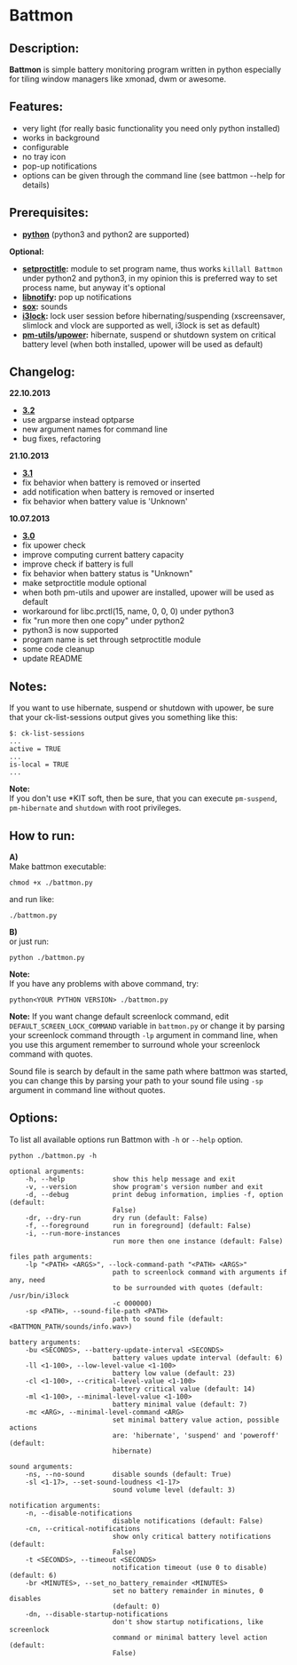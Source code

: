 # Battmon

## Description:
**Battmon** is simple battery monitoring program written in python especially for tiling window managers like xmonad, dwm or awesome.

## Features:
* very light (for really basic functionality you need only python installed)
* works in background
* configurable
* no tray icon
* pop-up notifications
* options can be given through the command line (see battmon --help for details)

## Prerequisites:
* **[python](http://python.org/download/)** (python3 and python2 are supported)

**Optional:** 
* **[setproctitle](https://code.google.com/p/py-setproctitle/):** module to set program name, thus works `killall Battmon` under python2 and python3, 
in my opinion this is preferred way to set process name, but anyway it's optional  
* **[libnotify](https://developer.gnome.org/libnotify/):** pop up notifications
* **[sox](http://sox.sourceforge.net/):** sounds
* **[i3lock](http://i3wm.org/i3lock/):** lock user session before hibernating/suspending (xscreensaver, slimlock and vlock are supported as well, i3lock is set as default)
* **[pm-utils](http://pm-utils.freedesktop.org/wiki/)/[upower](http://upower.freedesktop.org/):** hibernate, suspend or shutdown system on critical battery level (when both installed, upower will be used as default)

## Changelog:
**22.10.2013**
* **[3.2](https://github.com/nictki/Battmon/releases/3.2)**
* use argparse instead optparse
* new argument names for command line
* bug fixes, refactoring

**21.10.2013**
* **[3.1](https://github.com/nictki/Battmon/releases/3.1)**
* fix behavior when battery is removed or inserted
* add notification when battery is removed or inserted
* fix behavior when battery value is 'Unknown'

**10.07.2013**
* **[3.0](https://github.com/nictki/Battmon/releases/3.0)**
* fix upower check
* improve computing current battery capacity 
* improve check if battery is full
* fix behavior when battery status is "Unknown"
* make setproctitle module optional
* when both pm-utils and upower are installed, upower will be used as default
* workaround for libc.prctl(15, name, 0, 0, 0) under python3
* fix "run more then one copy" under python2
* python3 is now supported 
* program name is set through setproctitle module
* some code cleanup
* update README

## Notes:
If you want to use hibernate, suspend or shutdown with upower, be sure that your ck-list-sessions output gives you something like this:
 
	$: ck-list-sessions
   	...
   	active = TRUE
   	...
   	is-local = TRUE
   	...

**Note:**  
If you don't use *KIT soft, then be sure, that you can execute `pm-suspend`, `pm-hibernate` and `shutdown` with root privileges. 

## How to run:
**A)**  
Make battmon executable:
	
	chmod +x ./battmon.py

and run like:

	./battmon.py 

**B)**  
or just run:

    python ./battmon.py

**Note:**  
If you have any problems with above command, try:

	python<YOUR PYTHON VERSION> ./battmon.py

**Note:**  If you want change default screenlock command, edit `DEFAULT_SCREEN_LOCK_COMMAND` variable in `battmon.py`
or change it by parsing your screenlock command througth `-lp` argument in command line, when you use this argument remember
to surround whole your screenlock command with quotes.

Sound file is search by default in the same path where battmon was started,
you can change this by parsing your path to your sound file using `-sp` argument in command line without quotes.

## Options:
To list all available options run Battmon with `-h` or `--help` option.
	
	python ./battmon.py -h

    optional arguments:
        -h, --help            show this help message and exit
        -v, --version         show program's version number and exit
        -d, --debug           print debug information, implies -f, option (default:
                              False)
        -dr, --dry-run        dry run (default: False)
        -f, --foreground      run in foreground] (default: False)
        -i, --run-more-instances
                              run more then one instance (default: False)

    files path arguments:
        -lp "<PATH> <ARGS>", --lock-command-path "<PATH> <ARGS>"
                              path to screenlock command with arguments if any, need
                              to be surrounded with quotes (default: /usr/bin/i3lock
                              -c 000000)
        -sp <PATH>, --sound-file-path <PATH>
                              path to sound file (default: <BATTMON_PATH/sounds/info.wav>)

    battery arguments:
        -bu <SECONDS>, --battery-update-interval <SECONDS>
                              battery values update interval (default: 6)
        -ll <1-100>, --low-level-value <1-100>
                              battery low value (default: 23)
        -cl <1-100>, --critical-level-value <1-100>
                              battery critical value (default: 14)
        -ml <1-100>, --minimal-level-value <1-100>
                              battery minimal value (default: 7)
        -mc <ARG>, --minimal-level-command <ARG>
                              set minimal battery value action, possible actions
                              are: 'hibernate', 'suspend' and 'poweroff' (default:
                              hibernate)

    sound arguments:
        -ns, --no-sound       disable sounds (default: True)
        -sl <1-17>, --set-sound-loudness <1-17>
                              sound volume level (default: 3)

    notification arguments:
        -n, --disable-notifications
                              disable notifications (default: False)
        -cn, --critical-notifications
                              show only critical battery notifications (default:
                              False)
        -t <SECONDS>, --timeout <SECONDS>
                              notification timeout (use 0 to disable) (default: 6)
        -br <MINUTES>, --set_no_battery_remainder <MINUTES>
                              set no battery remainder in minutes, 0 disables
                              (default: 0)
        -dn, --disable-startup-notifications
                              don't show startup notifications, like screenlock
                              command or minimal battery level action (default:
                              False)

